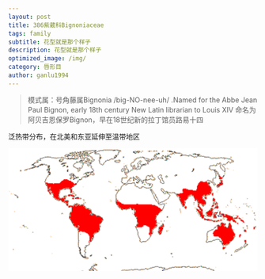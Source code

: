 ```yaml
---
layout: post
title: 386紫葳科Bignoniaceae
tags: family    
subtitle: 花型就是那个样子
description: 花型就是那个样子
optimized_image: /img/
category: 唇形目
author: ganlu1994  
---
```


> 模式属：号角藤属Bignonia
> /big-NO-nee-uh/
>.Named for the Abbe Jean Paul Bignon, early 18th century New Latin librarian to Louis XIV
> 命名为阿贝吉恩保罗Bignon，早在18世纪新的拉丁馆员路易十四

泛热带分布，在北美和东亚延伸至温带地区

![](/img/BIGNONIACEAE.gif)